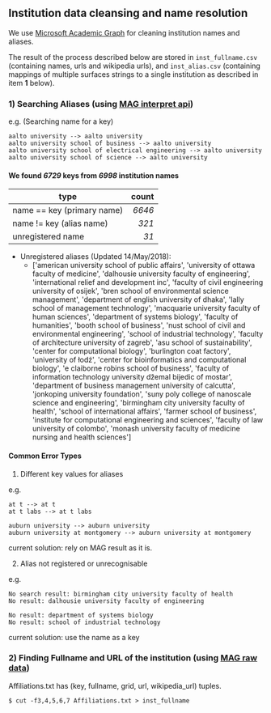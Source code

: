 ## Institution data cleansing and name resolution

We use [Microsoft Academic Graph](https://www.microsoft.com/en-us/research/project/microsoft-academic-graph/) for cleaning institution names and aliases.

The result of the process described below are stored in `inst_fullname.csv` (containing names, urls and wikipedia urls), and `inst_alias.csv` (containing mappings of multiple surfaces strings to a single institution as described in item **1** below).

### 1) Searching Aliases (using [MAG interpret api](https://docs.microsoft.com/en-us/azure/cognitive-services/academic-knowledge/interpretmethod))

e.g. (Searching name for a key)
```
aalto university --> aalto university
aalto university school of business --> aalto university
aalto university school of electrical engineering --> aalto university
aalto university school of science --> aalto university
```

#### We found *6729* keys from *6998* institution names
| type | count |
|------|------:|
| name == key (primary name) | *6646* |
| name != key (alias name) | *321* |
| unregistered name | *31* |

- Unregistered aliases (Updated 14/May/2018):
  - ['american university school of public affairs', 'university of ottawa faculty of medicine', 'dalhousie university faculty of engineering', 'international relief and development inc', 'faculty of civil engineering university of osijek', 'bren school of environmental science management', 'department of english university of dhaka', 'lally school of management technology', 'macquarie university faculty of human sciences', 'department of systems biology', 'faculty of humanities', 'booth school of business', 'nust school of civil and environmental engineering', 'school of industrial technology', 'faculty of architecture university of zagreb', 'asu school of sustainability', 'center for computational biology', 'burlington coat factory', 'university of łodź', 'center for bioinformatics and computational biology', 'e claiborne robins school of business', 'faculty of information technology university džemal bijedic of mostar', 'department of business management university of calcutta', 'jonkoping university foundation', 'suny poly college of nanoscale science and engineering', 'birmingham city university faculty of health', 'school of international affairs', 'farmer school of business', 'institute for computational engineering and sciences', 'faculty of law university of colombo', 'monash university faculty of medicine nursing and health sciences']


#### Common Error Types

1) Different key values for aliases

e.g.
```
at t --> at t
at t labs --> at t labs

auburn university --> auburn university
auburn university at montgomery --> auburn university at montgomery
```
current solution: rely on MAG result as it is.

2) Alias not registered or unrecognisable

e.g.
```
No search result: birmingham city university faculty of health
No result: dalhousie university faculty of engineering

No result: department of systems biology
No result: school of industrial technology
```
current solution: use the name as a key

### 2) Finding Fullname and URL of the institution (using [MAG raw data](https://www.openacademic.ai/oag/))

Affiliations.txt has (key, fullname, grid, url, wikipedia_url) tuples.
```
$ cut -f3,4,5,6,7 Affiliations.txt > inst_fullname
```
